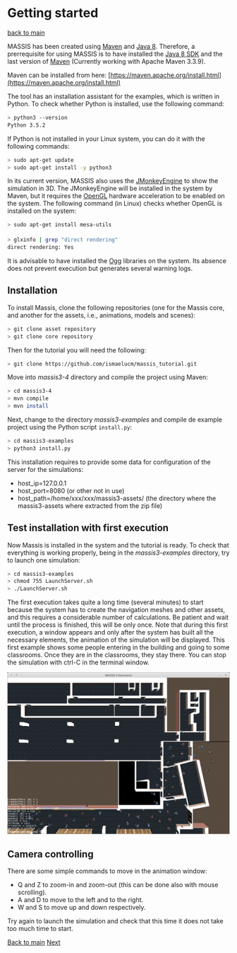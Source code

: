 # Getting started

[back to main](index.md)

MASSIS has been created using [Maven](https://maven.apache.org/) and [Java 8](http://www.oracle.com/technetwork/java/javase/overview/java8-2100321.html). Therefore, a prerrequisite for using MASSIS is to have installed the [Java 8 SDK](http://www.oracle.com/technetwork/java/javase/downloads/jdk8-downloads-2133151.html) and the last version of [Maven](https://maven.apache.org/) (Currently working with Apache Maven 3.3.9).

Maven can be installed from here: [https://maven.apache.org/install.html](https://maven.apache.org/install.html)

The tool has an installation assistant for the examples, which is written in Python. To check whether Python is installed, use the following command:

```bash
> python3 --version
Python 3.5.2

```
If Python is not installed in your Linux system, you can do it with the following commands:

```bash
> sudo apt-get update
> sudo apt-get install -y python3
```

In its current version, MASSIS also uses the [JMonkeyEngine](http://jmonkeyengine.org/) to show the simulation in 3D. The JMonkeyEngine will be installed in the system by Maven, but it requires  the [OpenGL](https://www.opengl.org/) hardware acceleration to be enabled on the system. The following command (in Linux) checks whether OpenGL is installed on the system:


```bash
> sudo apt-get install mesa-utils

> glxinfo | grep "direct rendering"
direct rendering: Yes

```

It is advisable to have installed the [Ogg](https://xiph.org/ogg/) libraries on the system. Its absence does not prevent execution but generates several warning logs.

## Installation

To install Massis,  clone the following repositories (one for the Massis core, and another for the assets, i.e., animations, models and scenes):

```bash
> git clone asset repository
> git clone core repository
```
Then for the tutorial you will need the following:

```bash
> git clone https://github.com/ismaelucm/massis_tutorial.git
```

Move into *massis3-4* directory and  compile the project using Maven:

```bash
> cd massis3-4
> mvn compile
> mvn install
```

Next, change to the directory *massis3-examples* and  compile de example project using the Python script `install.py`:

```bash
> cd massis3-examples
> python3 install.py
```
This installation requires to provide some data for configuration of the server for the simulations:
* host_ip=127.0.0.1
* host_port=8080  (or other not in use)
* host_path=/home/xxx/xxx/massis3-assets/  (the directory where the massis3-assets where extracted from the zip file)

## Test installation with first execution

Now Massis  is installed in the system and the tutorial is ready. To check that everything is working properly, being in the *massis3-examples* directory, try to  launch one simulation:


```bash
> cd massis3-examples
> chmod 755 LaunchServer.sh
> ./LaunchServer.sh
```

The first execution takes quite a long time (several minutes) to start because the system has to create the navigation meshes and other assets, and this requires  a considerable number of calculations. Be patient and wait until the process is finished, this will be only once.
Note that during this first execution, a window appears and only after the system has built all the necessary elements, the animation of the simulation will be displayed. This first example shows some people entering in the building and going to some classrooms. Once they are in the classrooms, they stay there. You can stop the simulation with ctrl-C in the terminal window.

![FirstExecution](img/FirstMassisSimulation.png)


## Camera controlling

There are some simple commands to move in the animation window:
* Q and Z to zoom-in and zoom-out (this can be done also with mouse scrolling).
* A and D to move to the left and to the right.
* W and S to move up and down respectively.

Try again to launch the simulation and check that this time it does not take too much time to start.

[Back to main](index.md)
[Next](Examples.md)
